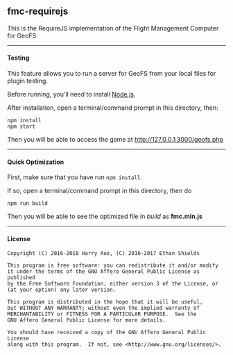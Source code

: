 ## fmc-requirejs
This is the RequireJS implementation of the Flight Management Computer for GeoFS

----
#### Testing
This feature allows you to run a server for GeoFS from your local files for plugin testing.

Before running, you'll need to install [Node.js](http://nodejs.org).

After installation, open a terminal/command prompt in this directory, then:
```
npm install
npm start
```
Then you will be able to access the game at <http://127.0.0.1:3000/geofs.php>

----
#### Quick Optimization
First, make sure that you have run `npm install`.

If so, open a terminal/command prompt in this directory, then do
```
npm run build

```
Then you will be able to see the optimized file in *build* as **fmc.min.js**

----
#### License
```
Copyright (C) 2016-2018 Harry Xue, (C) 2016-2017 Ethan Shields

This program is free software: you can redistribute it and/or modify
it under the terms of the GNU Affero General Public License as published
by the Free Software Foundation, either version 3 of the License, or
(at your option) any later version.

This program is distributed in the hope that it will be useful,
but WITHOUT ANY WARRANTY; without even the implied warranty of
MERCHANTABILITY or FITNESS FOR A PARTICULAR PURPOSE.  See the
GNU Affero General Public License for more details.

You should have received a copy of the GNU Affero General Public License
along with this program.  If not, see <http://www.gnu.org/licenses/>.
```
